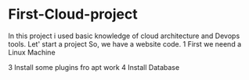 # First-Cloud-project
In this project i used basic knowledge of cloud architecture and Devops tools.
Let' start a project 
So, we have a website code.
1 First we neend a Linux Machine 

3 Install some plugins fro apt work 
4 Install Database
